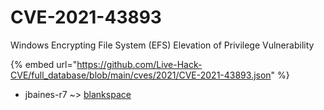 # CVE-2021-43893

Windows Encrypting File System (EFS) Elevation of Privilege Vulnerability

{% embed url="https://github.com/Live-Hack-CVE/full_database/blob/main/cves/2021/CVE-2021-43893.json" %}


* jbaines-r7 ~> [blankspace](https://www.alice-snow.ru/2021/database/cve-2021-43893/blankspace-jbaines-r7)